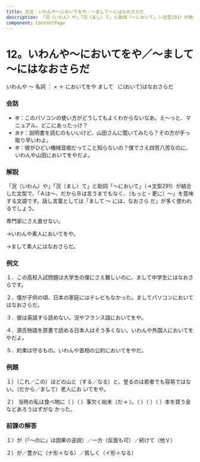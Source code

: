 ```yaml
---
title: 文法：いわんや～においてをや／～まして～にはなおさらだ
description: 「況（いわん）や」「況（まし）て」と助詞「～において」（→文型291）が結合した文型で、「Ａは～、だからＢは言うまでもなく、（もっと・更に）～」を意味する文語です。話し言葉としては「まして ～ には、なおさら だ」が多く使われるでしょう。
component: ContentPage
---
```



# 12。いわんや～においてをや／～まして～にはなおさらだ
いわんや ～ 名詞 ： × ＋ においてをや
まして                                   に(おいて)はなおさらだ

### 会話
- `李`：このパソコンの使い方がどうしてもよくわからないなあ。え～っと、マニュアル、どこにあったっけ？
- `良子`：説明書を読むのもいいけど、山田さんに聞いてみたら？その方が手っ取り早いわよ。
- `李`：彼がひどい機械音痴だってこと知らないの？僕でさえ四苦八苦なのに、いわんや山田においてをやだよ。

### 解説
「況（いわん）や」「況（まし）て」と助詞「～において」（→文型291）が結合した文型で、「Ａは～、だからＢは言うまでもなく、（もっと・更に）～」を意味する文語です。話し言葉としては「まして ～ には、なおさら だ」が多く使われるでしょう。

専門家にさえ直せない。

→いわんや素人においてをや。

→まして素人にはなおさらだ。

### 例文
１．この高校入試問題は大学生の僕にさえ難しいのに、まして中学生にはなおさらです。

２．僕が子供の頃、日本の家庭にはテレビもなかった。ましてパソコンにおいてはなおさらだ。

３．彼は英語すら読めない。況やフランス語においてをや。

４．源氏物語を原書で読める日本人はそう多くない。いわんや外国人においてをやだよ。

５．約束は守るもの。いわんや首相の公約においてをやだ。

### 例題
１）（これ／この）ほどの山と（する／なる）と、登るのは若者でも容易ではない。（だから／まして）老人にお いてをや。

２） 当時の私は食べ物に（ ）（ ）事欠く始末（だ→ ）。（ ）（ ）（ ）本を買う金などあろうはずがな かった。

### 前課の解答
１）が（「～のに」は因果の逆説）／一方（反面も可）／続けて（他Ｖ）

２）が／豊かに（ナ形＋なる）／貧しく（イ形＋なる）
